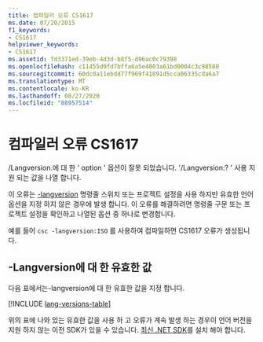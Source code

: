 ```yaml
---
title: 컴파일러 오류 CS1617
ms.date: 07/20/2015
f1_keywords:
- CS1617
helpviewer_keywords:
- CS1617
ms.assetid: fd3371ed-39eb-4d3d-b8f5-d96ac0c79398
ms.openlocfilehash: c11455d9fd7bffa6a5e4003a61bd0004c3c98580
ms.sourcegitcommit: 60dc0a11ebdd77f969f41891d5cca06335cda6a7
ms.translationtype: MT
ms.contentlocale: ko-KR
ms.lasthandoff: 08/27/2020
ms.locfileid: "88957514"
---
```

# <a name="compiler-error-cs1617"></a>컴파일러 오류 CS1617

/Langversion.에 대 한 ' option ' 옵션이 잘못 되었습니다. '/Langversion:? ' 사용 지원 되는 값을 나열 합니다.

이 오류는 [-langversion](../language-reference/compiler-options/langversion-compiler-option.md) 명령줄 스위치 또는 프로젝트 설정을 사용 하지만 유효한 언어 옵션을 지정 하지 않은 경우에 발생 합니다. 이 오류를 해결하려면 명령줄 구문 또는 프로젝트 설정을 확인하고 나열된 옵션 중 하나로 변경합니다.

예를 들어 `csc -langversion:ISO` 를 사용하여 컴파일하면 CS1617 오류가 생성됩니다.

## <a name="valid-values-for--langversion"></a>-Langversion에 대 한 유효한 값

다음 표에서는-langversion에 대 한 유효한 값을 지정 합니다.

[!INCLUDE [lang-versions-table](../language-reference/includes/langversion-table.md)]

위의 표에 나와 있는 유효한 값을 사용 하 고 오류가 계속 발생 하는 경우이 언어 버전을 지원 하지 않는 이전 SDK가 있을 수 있습니다. [최신 .NET SDK](https://dotnet.microsoft.com/download/)를 설치 해야 합니다.
